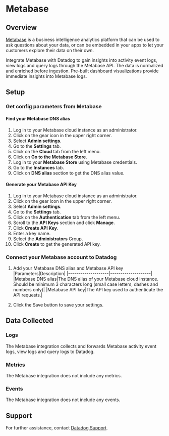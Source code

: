 # Metabase

## Overview

[Metabase][1] is a business intelligence analytics platform that can be used to ask questions about your data, or can be embedded in your apps to let your customers explore their data on their own.

Integrate Metabase with Datadog to gain insights into activity event logs, view logs and query logs through the Metabase API. The data is normalized and enriched before ingestion. Pre-built dashboard visualizations provide immediate insights into Metabase logs.

## Setup

### Get config parameters from Metabase

#### Find your Metabase DNS alias

1. Log in to your Metabase cloud instance as an administrator.
2. Click on the gear icon in the upper right corner.
3. Select **Admin settings**.
4. Go to the **Settings** tab.
5. Click on the **Cloud** tab from the left menu.
6. Click on **Go to the Metabase Store**.
7. Log in to your **Metabase Store** using Metabase credentials.
8. Go to the **Instances** tab.
9. Click on **DNS alias** section to get the DNS alias value.

#### Generate your Metabase API Key

1. Log in to your Metabase cloud instance as an administrator.
2. Click on the gear icon in the upper right corner.
3. Select **Admin settings**.
4. Go to the **Settings** tab.
5. Click on the **Authentication** tab from the left menu.
6. Scroll to the **API Keys** section and click **Manage**.
7. Click **Create API Key**.
8. Enter a key name.
9. Select the **Administrators** Group.
10. Click **Create** to get the generated API key.

### Connect your Metabase account to Datadog

1. Add your Metabase DNS alias and Metabase API key    
    |Parameters|Description|
    |--------------------|--------------------|
    |Metabase DNS alias|The DNS alias of your Metabase cloud instance. Should be minimum 3 characters long (small case letters, dashes and numbers only)|
    |Metabase API key|The API key used to authenticate the API requests.|

2. Click the Save button to save your settings.


## Data Collected

### Logs

The Metabase integration collects and forwards Metabase activity event logs, view logs and query logs to Datadog.

### Metrics

The Metabase integration does not include any metrics.

### Events

The Metabase integration does not include any events.

## Support

For further assistance, contact [Datadog Support][2].

[1]: https://www.metabase.com/cloud/
[2]: https://docs.datadoghq.com/help/
